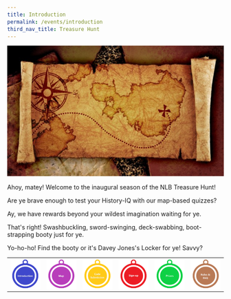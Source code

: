 ```yaml
---
title: Introduction
permalink: /events/introduction
third_nav_title: Treasure Hunt
---
```

![Alt text for image on Isomer site](/images/sample-treasure-hunt-landing-page-cover.jpg)

Ahoy, matey! Welcome to the inaugural season of the NLB Treasure Hunt! 

Are ye brave enough to test your History-IQ with our map-based quizzes?

Ay, we have rewards beyond your wildest imagination waiting for ye. 

That's right! Swashbuckling, sword-swinging, deck-swabbing, boot-strapping booty just for ye.

Yo-ho-ho! Find the booty or it's Davey Jones's Locker for ye! Savvy?

|  |  |  |  |  |  |
| :--------: | :--------: | :--------: | :--------: | :--------: | :--------: |
| [![Introduction](/images/sample-treasure-hunt-landing-introduction.png)](/events/treasure-hunt/introduction)| [![Map](/images/sample-treasure-hunt-landing-map.png)](/events/treasure-hunt/introduction)| [![Code Submission](/images/sample-treasure-hunt-landing-code-submission.png)](/events/treasure-hunt/introduction)| [![Sign-up](/images/sample-treasure-hunt-landing-sign-up.png)](/events/treasure-hunt/introduction)| [![Prizes](/images/sample-treasure-hunt-landing-prizes.png)](/events/treasure-hunt/introduction)| [![Rules & FAQ](/images/sample-treasure-hunt-landing-rules.png)](/events/treasure-hunt/introduction)|